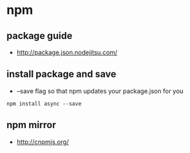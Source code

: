 # npm


## package guide

* <http://package.json.nodejitsu.com/>

## install package and save 

* –save flag so that npm updates your package.json for you


```
npm install async --save
```


## npm mirror

* <http://cnpmjs.org/>